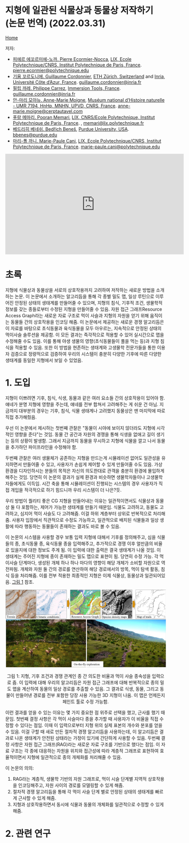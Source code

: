 # 지형에 일관된 식물상과 동물상 저작하기 (논문 번역) (2022.03.31)
[Home](../README.md)

저자:

* [피에르 에꼬르미에-노까. Pierre Ecormier-Nocca](https://www.lix.polytechnique.fr/geovic/members/pierre_ecormier-nocca/), [LIX, Ecole Polytechnique/CNRS, Institut Polytechnique de Paris, France](https://www.lix.polytechnique.fr/geovic/index.html). pierre.ecormier@polytechnique.edu
* [기욤 꼬르도니에. Guillaume Cordonnier](http://www-sop.inria.fr/members/Guillaume.Cordonnier/), [ETH Zürich, Switzerland](https://cgl.ethz.ch/) and [Inria, Université Côte d’Azur, France](https://www.inria.fr/fr/centre-inria-universite-cote-azur). guillaume.cordonnier@inria.fr
* [필립 까레. Philippe Carrez](https://www.linkedin.com/in/philippecarrez/?originalSubdomain=fr), [Immersion Tools, France](https://immersion.tools/fr/). guillaume.cordonnier@inria.fr
* [안-마리 모아뉴. Anne-Marie Moigne](https://mnhn.academia.edu/AnneMarieMoigne), [Muséum national d’Histoire naturelle - UMR 7194, HnHp, MNHN, UPVD, CNRS, France](https://mnhn.academia.edu/). anne-marie.moigne@cerptautavel.com
* [푸랑 메마리. Pooran Memari](http://www.lix.polytechnique.fr/~memari/), [LIX, CNRS/Ecole Polytechnique, Institut Polytechnique de Paris, France](https://www.lix.polytechnique.fr/geovic/index.html). , memari@lix.polytechnique.fr
* [베드리히 베네쉬. Bedřich Beneš](https://www.cs.purdue.edu/homes/bbenes/), [Purdue University, USA](https://www.cs.purdue.edu/). bbenes@purdue.edu
* [마리-폴 까니. Marie-Paule Cani](https://www.lix.polytechnique.fr/geovic/members/marie-paule_cani/), [LIX, Ecole Polytechnique/CNRS, Institut Polytechnique de Paris, France](https://www.lix.polytechnique.fr/geovic/index.html). marie-paule.cani@polytechnique.edu

<iframe width="560" height="315" src="https://www.youtube.com/embed/nx1ULB80wrc" title="YouTube video player" frameborder="0" allow="accelerometer; autoplay; clipboard-write; encrypted-media; gyroscope; picture-in-picture" allowfullscreen></iframe>

# 초록

지형에 식물상과 동물상을 서로의 상호작용까지 고려하여 저작하는 새로운 방법을 소개하는 논문. 이 논문에서 소개하는 알고리듬을 통해 각 종별 밀도 맵, 일상 루틴으로 이루어진 안정된 상태의 생태계를 만들어줄 수 있으며, 지형의 침식, 기후적 조건, 생물학적 정보를 갖는 종들로부터 수정된 지형을 만들어줄 수 있음. 자원 접근 그래프Resource Access Graph라는 새로운 자료 구조로 먹이 사슬과 지형의 자원을 얻기 위해 움직이는 동물들 간의 상호작용을 인코딩 해줌. 이 논문에서 제공하는 새로운 경쟁 알고리듬은 이 자료를 바탕으로 초식동물과 육식동물을 모두 아우르는, 지속적으로 안정된 상태의 먹이사슬 솔루션을 제공함. 이 모든 결과는 즉각적으로 적용할 수 있어 실시간으로 맵을 수정해줄 수도 있음. 이를 통해 야생 생물의 영향(초식동물들이 풀을 먹는 등)과 지형 침식을 적용할 수 있음. 또한 이 방법을 현존하는 생태계와 고생물학 전문가들을 통한 이용자 검증으로 정량적으로 검증하여 우리의 시스템이 충분히 다양한 기후에 따른 다양한 생태계를 동일한 지형에서 보일 수 있었음.

# 1. 도입

지형이 이쁘려면 기후, 침식, 식생, 동물과 같은 여러 요소들 간의 상호작용이 있어야 함. 얘네가 분명 지형에 영향을 주는데, 얘네를 전부 합쳐서 고려해주는 게 쉬운 건 아님. 지금까지 대부분의 경우는 기후, 침식, 식물 생태계나 고려했지 동물상은 맨 마지막에 따로 직접 추가해줬음.

우선 이 논문에서 제시하는 첫번째 관찰은 "동물이 시야에 보이지 않더라도 지형에 시각적인 영향을 준다"는 것임. 동물 간 공간과 자원의 경쟁을 통해 식생을 없애고 길이 생기는 등의 상황이 발생함. 그래서 지금까지 동물을 무시하고 지형에 식물을 깔고 나서 동물을 추가하던 파이프라인을 수정해야 함.

두번째 관찰은 여러 생물체가 공존하는 지형을 만드는게 시뮬레이션 없어도 일관성을 유지하면서 만들어줄 수 있고, 사용자가 손쉽게 제어할 수 있게 만들어줄 수도 있음. 가상 환경을 디자인하시는 분들의 목적은 자신의 의도한대로 관객을 충분히 환경에 몰입하게 해주는 것임. 당연히 이 논문의 결과가 실제 환경과 비슷하면 생물학자들이나 고생물학자들에게도 이득임. 시간 축을 통해 시뮬레이션이 진행되는 시스템의 경우 사용자가 직접 개입을 적극적으로 하기 힘드니까 우리 시스템이 더 나은?듯.

우리 방법이 퀄리티 좋은 CG 지형을 만들어내는 이유는 일관적이면서도 식물상과 동물상 둘 다 포함하는, 제어가 가능한 생태계를 만들기 때문임. 식물도 고려하고, 동물도 고려하고, 심지어 먹이 사슬도 다 고려해줌. 이걸 하위 계층부터 상위로 반복적으로 처리해줌. 사용자 입장에서 직관적으로 수정도 가능하고, 일관적으로 배치된 식물들과 일상 생활에 따라 행동하는 동물들이 존재하는 결과도 바로 볼 수 있음.

이 논문의 시스템을 사용할 경우 보통 입력 지형에 대해서 기후를 정의해주고, 심을 식물들의 종, 초식동물 종, 육식동물 종을 입력해주고, 추가적으로 경쟁 이후 얼만큼의 비율로 있을지에 대한 정보도 주게 됨. 이 입력에 대한 출력은 결국 생태계가 나올 것임. 이 생태계는 주어진 지형에 종이 존재하는 밀도 맵으로 표현이 됨. 당연히 수정 가능. 각 먹이사슬 단계마다, 생성된 개체 하나 하나 마다의 영향이 해당 개체가 소비할 자원으로 역전파됨. 개체와 자원 둘 간의 경로를 연산하여 해당 경로에서의 방목, 먹이 탐색 활동, 침식 등을 처리해줌. 이를 전부 적용한 최종적인 지형은 이제 식물상, 동물상과 일관되어있음. [그림 1](#figure_1) 참조.

<div style="text-align: center" id="figure_1">
<img src="https://raw.githubusercontent.com/Alegruz/alegruz.github.io/master/Images/AuthoringConsistentLandscapesWithFloraAndFauna/Figure1.png" alt="Figure1">
<p>그림 1: 지형, 기후 조건과 경쟁 관계인 종 간 의도한 비율과 먹이 사슬 종속성을 입력으로 줌. 이 입력에 대해 우리의 알고리듬은 자원 접근 그래프에 대해 반복적으로 종의 밀도 맵을 계산하여 동물의 일상 경로를 추출할 수 있음. 그 결과로 식생, 동물, 그리고 동물이 만들어낸 경로를 전부 포함한 당장 사용 가능한 3D 지형이 나옴. 이 맵은 언제든지 페인트 툴로 수정 가능함.</p>
</div>

이런 결과를 얻을 수 있는 이유는 몇 가지 중요한 점 위주로 선택을 했고, 근사를 했기 때문임. 첫번째 결정 사항은 각 먹이 사슬마다 종을 추가할 때 사용자가 이 비율을 직접 수정할 수 있다는 점임. 이때 이 입력으로부터 지형 위의 실제 표본의 개수와 분포를 얻을 수 있음. 이걸 구할 때 새로 만든 절차적 경쟁 알고리듬을 사용하는데, 이 알고리듬은 결과로 나온 생태계가 안전된 상태라는 가정이 있기에 간단하게 사용할 수 있음. 두번째 결정 사항은 자원 접근 그래프(RAG)라는 새로운 자료 구조를 기반으로 했다는 점임. 이 자료 구조는 각 종에 대응하는 자원을 위치와 접근성에 따라 계층적 그래프로 표현하여 효율적이면서 지형에 일관적으로 종의 개체화를 처리해줄 수 있음.

이 논문의 의의:

1. RAG라는 계층적, 생물학 기반의 자원 그래프로, 먹이 시슬 단계별 지역적 상호작용을 인코딩해주고, 자원 사이의 경로를 모델링할 수 있게 해줌.
2. 절차적 경쟁 알고리듬을 통해 각 먹이 사슬 단계 별로 안정된 상태의 생태계를 빠르게 근사할 수 있게 해줌.
3. 지형과 상호작용하면서 동시에 식물과 동물의 개체화를 일관적으로 수정할 수 있게 해줌.

# 2. 관련 연구